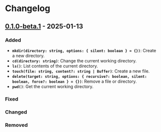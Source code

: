 # Changelog

## [0.1.0-beta.1] - 2025-01-13

### Added
- **`mkdir(directory: string, options: { silent: boolean } = {})`**: Create a new directory.
- **`cd(directory: string)`**: Change the current working directory.
- **`ls()`**: List contents of the current directory.
- **`touch(file: string, content?: string | Buffer)`**: Create a new file.
- **`delete(target: string, options: { recursive?: boolean, silent: boolean, force?: boolean } = {})`**: Remove a file or directory.
- **`pwd()`**: Get the current working directory.

### Fixed

### Changed

### Removed

[0.1.0-beta.1]: https://github.com/aallali/Sysify/releases/tag/v0.1.0-beta.1
